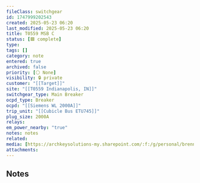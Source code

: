 ```yaml
---
fileClass: switchgear
id: 1747999202543
created: 2025-05-23 06:20
last_modified: 2025-05-23 06:20
title: T0559 MSB C
status: [🟩 complete]
type: 
tags: []
category: note
entered: true
archived: false
priority: [⚪ None]
visibility: 🔒 private
customer: "[[Target]]"
site: "[[T0559 Indianapolis, IN]]"
switchgear_type: Main Breaker
ocpd_type: Breaker
ocpd: "[[Siemens WL 2000A]]"
trip_unit: "[[Cubicle Bus ETU745]]"
plug_size: 2000A
relays: 
em_power_nearby: "true"
notes: notes
related: 
media: [https://archkeysolutions-my.sharepoint.com/:f:/g/personal/brennan_salibrici_prokey_com/ElPz5C8g5kpCmjnNv-BHzA4Bbw86XB9QncvAoNFLFbZhrw?e=KL1aaK]
attachments:
---
```


## Notes